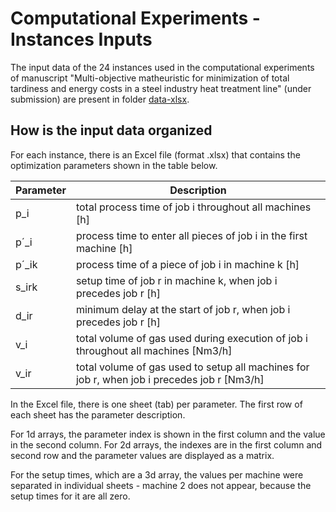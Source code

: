 # Computational Experiments - Instances Inputs

The input data of the 24 instances used in the computational experiments of manuscript "Multi-objective matheuristic for minimization of total tardiness and energy costs in a steel industry heat treatment line" (under submission) are present in folder [data-xlsx](data-xlsx).

## How is the input data organized

For each instance, there is an Excel file (format .xlsx) that contains the optimization parameters shown in the table below.

| Parameter | Description |
|-|-|
| p_i | total process time of job i throughout all machines [h] |
| p´_i | process time to enter all pieces of job i in the first machine [h] |
| p´_ik | process time of a piece of job i in machine k [h] |
| s_irk | setup time of job r in machine k, when job i precedes job r [h] |
| d_ir | minimum delay at the start of job r, when job i precedes job r [h] |
| v_i | total volume of gas used during execution of job i throughout all machines [Nm3/h] |
| v_ir | total volume of gas used to setup all machines for job r, when job i precedes job r [Nm3/h] |

In the Excel file, there is one sheet (tab) per parameter. The first row of each sheet has the parameter description.

For 1d arrays, the parameter index is shown in the first column and the value in the second column. For 2d arrays, the indexes are in the first column and second row and the parameter values are displayed as a matrix.

For the setup times, which are a 3d array, the values per machine were separated in individual sheets - machine 2 does not appear, because the setup times for it are all zero.